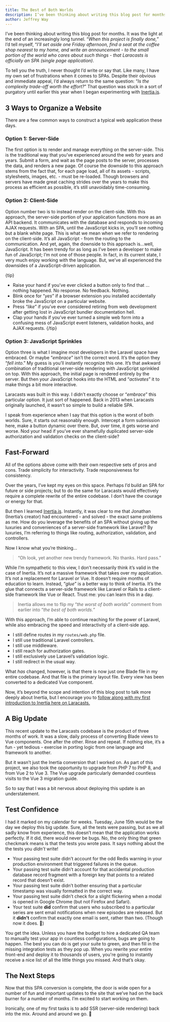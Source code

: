 ```yaml
---
title: The Best of Both Worlds
description: I’ve been thinking about writing this blog post for months. It was the light at the end of an increasingly long tunnel. "When this project is finally done,” I’d tell myself, "I’ll set aside one Friday afternoon, find a seat at the coffee shop nearest to my home, and write an announcement - to the small portion of the world who cares about such things - that Laracasts is officially an SPA."
author: Jeffrey Way
---
```


I’ve been thinking about writing this blog post for months. It was the light at the end of an increasingly long tunnel. “_When this project is finally done,_” I’d tell myself, “_I’ll set aside one Friday afternoon, find a seat at the coffee shop nearest to my home, and write an announcement - to the small portion of the world who cares about such things - that Laracasts is officially an SPA (single page application)_.

To tell you the truth, I never thought I’d write or say that. Like many, I have my own set of frustrations when it comes to SPAs. Despite their obvious and immediate appeal, I’d always return to the same question: “_Is the complexity trade-off worth the effort?_” That question was stuck in a sort of purgatory until earlier this year when I began experimenting with [Inertia.js](http://inertiajs.com).

## 3 Ways to Organize a Website

There are a few common ways to construct a typical web application these days.

### Option 1: Server-Side

The first option is to render and manage everything on the server-side. This is the traditional way that you’ve experienced around the web for years and years. Submit a form, and wait as the page posts to the server, processes the data, and renders a new page. Of course the downside to this approach stems from the fact that, for each page load, all of its assets - scripts, stylesheets, images, etc. - must be re-loaded. Though browsers and servers have made great caching strides over the years to make this process as efficient as possible, it’s still unavoidably time-consuming.

### Option 2: Client-Side

Option number two is to instead render on the client-side. With this approach, the server-side portion of your application functions more as an API backend. It communicates with the database and responds to incoming AJAX requests. With an SPA, until the JavaScript kicks in, you’ll see nothing but a blank white page. This is what we mean when we refer to rendering on the client-side. It’s all JavaScript - from the routing to the communication. And yet, again, the downside to this approach is…well, JavaScript. It has been trendy for as long as I’ve been a developer to make fun of JavaScript; I’m not one of those people. In fact, in its current state, I very much enjoy working with the language. But, we’ve all experienced the downsides of a JavaScript-driven application.

{tip}
*   Raise your hand if you’ve ever clicked a button only to find that …nothing happened. No response. No feedback. Nothing.
*   Blink once for “_yes_” if a browser extension you installed accidentally broke the JavaScript on a particular website.
*   Press “_like_” if you’ve ever considered retiring from web development after getting lost in JavaScript bundler documentation hell.
*   Clap your hands if you’ve ever turned a simple web form into a confusing mess of JavaScript event listeners, validation hooks, and AJAX requests.
{/tip}

### Option 3: JavaScript Sprinkles

Option three is what I imagine most developers in the Laravel space have embraced. Or maybe “_embrace_” isn’t the correct word. It’s the option they “_fell into_.” My guess is you’ll instantly recognize this one. It’s that awkward combination of traditional server-side rendering with JavaScript sprinkled on top. With this approach, the initial page is rendered entirely by the server. But then your JavaScript hooks into the HTML and “_activates_” it to make things a bit more interactive.

Laracasts was built in this way. I didn’t exactly choose or “_embrace_” this particular option. It just sort of happened. Back in 2013 when Laracasts originally launched, it wasn’t so simple to build a reliable SPA.

I speak from experience when I say that this option is the worst of both worlds. Sure, it starts out reasonably enough. Intercept a form submission here, make a button dynamic over there. But, over time, it gets worse and worse. Nod your head if you’ve ever shamefully duplicated server-side authorization and validation checks on the client-side?

## Fast-Forward

All of the options above come with their own respective sets of pros and cons. Trade simplicity for interactivity. Trade responsiveness for consistency.

Over the years, I’ve kept my eyes on this space. Perhaps I’d build an SPA for future or side projects; but to do the same for Laracasts would effectively require a complete rewrite of the entire codebase. I don’t have the courage or energy for that.

But then I learned [Inertia.js](http://inertiajs.com). Instantly, it was clear to me that Jonathan (Inertia’s creator) had encountered - and solved - the exact same problems as me. How do you leverage the benefits of an SPA without giving up the luxuries and conveniences of a server-side framework like Laravel? By luxuries, I’m referring to things like routing, authorization, validation, and controllers.

Now I know what you’re thinking…

> “Oh look, yet another new trendy framework. No thanks. Hard pass.”

While I’m sympathetic to this view, I don’t necessarily think it’s valid in the case of Inertia. It’s not a massive framework that takes over my application. It’s not a replacement for Laravel _or_ Vue. It doesn’t require months of education to learn. Instead, “_glue_” is a better way to think of Inertia. It’s the glue that connects a server-side framework like Laravel or Rails to a client-side framework like Vue or React. Trust me: you can learn this in a day.

> Inertia allows me to flip my “_the worst of both worlds_” comment from earlier into “_the best of both worlds._”

With this approach, I’m able to continue reaching for the power of Laravel, while also embracing the speed and interactivity of a client-side app.

*   I still define routes in my `routes/web.php` file.
*   I still use traditional Laravel controllers.
*   I still use middleware.
*   I still reach for authorization gates.
*   I still exclusively use Laravel’s validation logic.
*   I still redirect in the usual way.

What _has_ changed, however, is that there is now just one Blade file in my entire codebase. And that file is the primary layout file. Every view has been converted to a dedicated Vue component.

Now, it’s beyond the scope and intention of this blog post to talk more deeply about Inertia, but I encourage you to [follow along with my first introduction to Inertia here on Laracasts.](https://laracasts.com/series/learn-inertia-with-jeffrey)

## A Big Update

This recent update to the Laracasts codebase is the product of three months of work. It was a slow, daily process of converting Blade views to Vue components. One after the other. Rinse and repeat. If nothing else, it’s a fun - yet tedious - exercise in porting logic from one language and framework to another.

But it wasn’t just the Inertia conversion that I worked on. As part of this project, we also took the opportunity to upgrade from PHP 7 to PHP 8, and from Vue 2 to Vue 3. The Vue upgrade particularly demanded countless visits to the Vue 3 migration guide.

So to say that I was a bit nervous about deploying this update is an understatement.

## Test Confidence

I had it marked on my calendar for weeks. Tuesday, June 15th would be the day we deploy this big update. Sure, all the tests were passing, but as we all sadly know from experience, this doesn’t mean that the application works perfectly. If it did, there would never be bugs. No, the only thing that green checkmark means is that the tests you wrote pass. It says nothing about the the tests you _didn’t_ write!

*   Your passing test suite didn’t account for the odd Redis warning in your production environment that triggered failures in the queue.
*   Your passing test suite didn’t account for that accidental production database record fragment with a foreign key that points to a related record that doesn’t exist.
*   Your passing test suite didn’t bother ensuring that a particular timestamp was visually formatted in the correct way.
*   Your passing test suite didn’t check for a slight flickering when a modal is opened in Google Chrome (but not Firefox and Safari).
*   Your test suite **did** confirm that users who subscribed to a particular series are sent email notifications when new episodes are released. But it **didn't** confirm that exactly one email is sent, rather than two. (Though now it does. 👀)

You get the idea. Unless you have the budget to hire a dedicated QA team to manually test your app in countless configurations, bugs are going to happen. The best you can do is get your suite to green, and then fill in the missing integration tests as they pop up. When you rewrite your entire front-end and deploy it to thousands of users, you're going to instantly receive a nice list of all the little things you missed. And that’s okay.

## The Next Steps

Now that this SPA conversion is complete, the door is wide open for a number of fun and important updates to the site that we’ve had on the back burner for a number of months. I’m excited to start working on them.

Ironically, one of my first tasks is to add SSR (server-side rendering) back into the mix. Around and around we go. 👀
